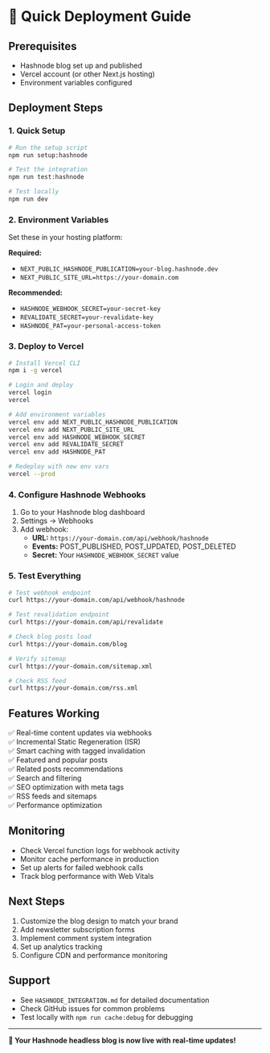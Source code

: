 # 🚀 Quick Deployment Guide

## Prerequisites
- Hashnode blog set up and published
- Vercel account (or other Next.js hosting)
- Environment variables configured

## Deployment Steps

### 1. Quick Setup
```bash
# Run the setup script
npm run setup:hashnode

# Test the integration
npm run test:hashnode

# Test locally
npm run dev
```

### 2. Environment Variables
Set these in your hosting platform:

**Required:**
- `NEXT_PUBLIC_HASHNODE_PUBLICATION=your-blog.hashnode.dev`
- `NEXT_PUBLIC_SITE_URL=https://your-domain.com`

**Recommended:**
- `HASHNODE_WEBHOOK_SECRET=your-secret-key`
- `REVALIDATE_SECRET=your-revalidate-key`
- `HASHNODE_PAT=your-personal-access-token`

### 3. Deploy to Vercel
```bash
# Install Vercel CLI
npm i -g vercel

# Login and deploy
vercel login
vercel

# Add environment variables
vercel env add NEXT_PUBLIC_HASHNODE_PUBLICATION
vercel env add NEXT_PUBLIC_SITE_URL
vercel env add HASHNODE_WEBHOOK_SECRET
vercel env add REVALIDATE_SECRET
vercel env add HASHNODE_PAT

# Redeploy with new env vars
vercel --prod
```

### 4. Configure Hashnode Webhooks
1. Go to your Hashnode blog dashboard
2. Settings → Webhooks
3. Add webhook:
   - **URL:** `https://your-domain.com/api/webhook/hashnode`
   - **Events:** POST_PUBLISHED, POST_UPDATED, POST_DELETED
   - **Secret:** Your `HASHNODE_WEBHOOK_SECRET` value

### 5. Test Everything
```bash
# Test webhook endpoint
curl https://your-domain.com/api/webhook/hashnode

# Test revalidation endpoint  
curl https://your-domain.com/api/revalidate

# Check blog posts load
curl https://your-domain.com/blog

# Verify sitemap
curl https://your-domain.com/sitemap.xml

# Check RSS feed
curl https://your-domain.com/rss.xml
```

## Features Working
✅ Real-time content updates via webhooks  
✅ Incremental Static Regeneration (ISR)  
✅ Smart caching with tagged invalidation  
✅ Featured and popular posts  
✅ Related posts recommendations  
✅ Search and filtering  
✅ SEO optimization with meta tags  
✅ RSS feeds and sitemaps  
✅ Performance optimization  

## Monitoring
- Check Vercel function logs for webhook activity
- Monitor cache performance in production
- Set up alerts for failed webhook calls
- Track blog performance with Web Vitals

## Next Steps
1. Customize the blog design to match your brand
2. Add newsletter subscription forms
3. Implement comment system integration
4. Set up analytics tracking
5. Configure CDN and performance monitoring

## Support
- See `HASHNODE_INTEGRATION.md` for detailed documentation
- Check GitHub issues for common problems
- Test locally with `npm run cache:debug` for debugging

---
**🎉 Your Hashnode headless blog is now live with real-time updates!**
